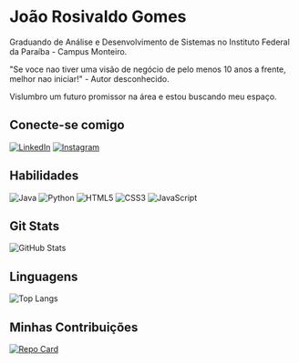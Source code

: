 # João Rosivaldo Gomes
Graduando de Análise e Desenvolvimento de Sistemas no Instituto Federal da Paraíba - Campus Monteiro.

"Se voce nao tiver uma visão de negócio de pelo menos 10 anos a frente, melhor nao iniciar!" - Autor desconhecido.

Vislumbro um futuro promissor na área e estou buscando meu espaço.



## Conecte-se comigo
[![LinkedIn](https://img.shields.io/badge/LinkedIn-000?style=for-the-badge&logo=linkedin&logoColor=0E76A8)](https://www.linkedin.com/in/joaorgomes/) [![Instagram](https://img.shields.io/badge/Instagram-000?style=for-the-badge&logo=instagram)](https://www.instagram.com/joaogomes_of/)

## Habilidades
![Java](https://img.shields.io/badge/Java-000?style=for-the-badge&logo=java) ![Python](https://img.shields.io/badge/Python-000?style=for-the-badge&logo=python) ![HTML5](https://img.shields.io/badge/HTML5-000?style=for-the-badge&logo=html5) ![CSS3](https://img.shields.io/badge/CSS3-000?style=for-the-badge&logo=css3&logoColor=264CE4) ![JavaScript](https://img.shields.io/badge/JavaScript-000?style=for-the-badge&logo=javascript)
## Git Stats
![GitHub Stats](https://github-readme-stats.vercel.app/api?username=joaorgomes&theme=transparent&bg_color=000&border_color=30A3DC&show_icons=true&icon_color=30A3DC&title_color=E94D5F&text_color=FFF&hide_title=true&hide=stars)


## Linguagens
![Top Langs](https://github-readme-stats-git-masterrstaa-rickstaa.vercel.app/api/top-langs/?username=joaorgomes&bg_color=000&border_color=30A3DC&title_color=E94D5F&text_color=FFF)
## Minhas Contribuições

[![Repo Card](https://github-readme-stats.vercel.app/api/pin/?username=joaorgomes&repo=dio-lab-open-source&bg_color=000&border_color=30A3DC&show_icons=true&icon_color=30A3DC&title_color=E94D5F&text_color=FFF)](https://github.com/joaorgomes/dio-lab-open-source)
